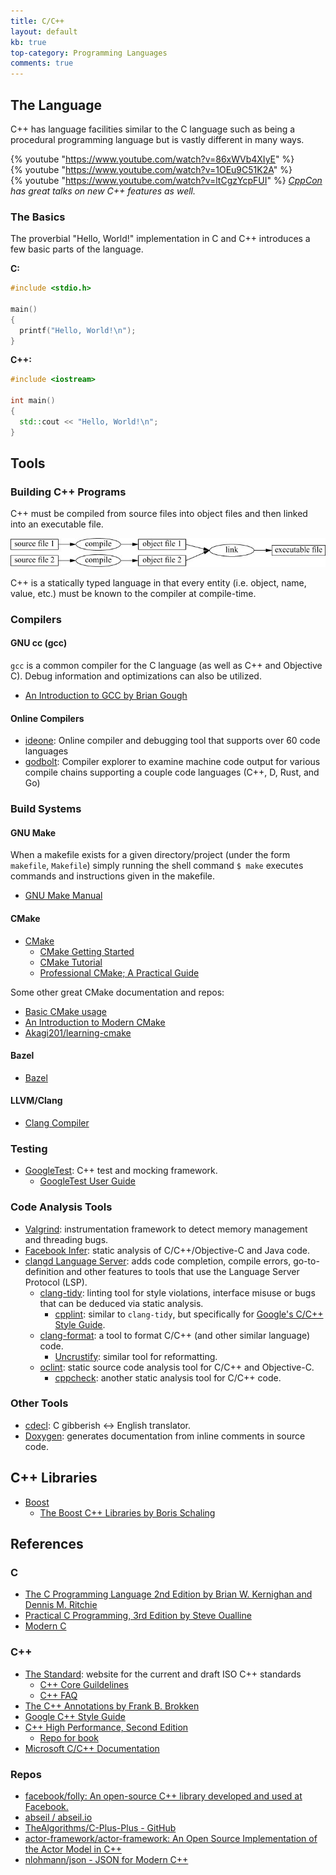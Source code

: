 ```yaml
---
title: C/C++
layout: default
kb: true
top-category: Programming Languages
comments: true
---
```


## The Language

C++ has language facilities similar to the C language such as being a procedural programming language but is vastly different in many ways.

{% youtube "https://www.youtube.com/watch?v=86xWVb4XIyE" %}
<br />
{% youtube "https://www.youtube.com/watch?v=1OEu9C51K2A" %}
<br />
{% youtube "https://www.youtube.com/watch?v=ltCgzYcpFUI" %}
*[CppCon](https://www.youtube.com/channel/UCMlGfpWw-RUdWX_JbLCukXg) has great talks on new C++ features as well.*

### The Basics

The proverbial "Hello, World!" implementation in C and C++ introduces a few basic parts of the language.

**C:**
```c 
#include <stdio.h>

main()
{
  printf("Hello, World!\n");
}
```

**C++:**
```cpp
#include <iostream>

int main()
{
  std::cout << "Hello, World!\n";
}
```




## Tools

### Building C++ Programs

C++ must be compiled from source files into object files and then linked into an executable file.

![cpp_linking](cpp_linking.png)

C++ is a statically typed language in that every entity (i.e. object, name, value, etc.) must be known to the compiler at compile-time.

### Compilers

#### GNU cc (gcc)

`gcc` is a common compiler for the C language (as well as C++ and Objective C). Debug information and optimizations can also be utilized.

* [An Introduction to GCC by Brian Gough](http://www.network-theory.co.uk/docs/gccintro/)

#### Online Compilers

* [ideone](https://ideone.com/): Online compiler and debugging tool that supports over 60 code languages
* [godbolt](https://godbolt.org/): Compiler explorer to examine machine code output for various compile chains supporting a couple code languages (C++, D, Rust, and Go)


### Build Systems

#### GNU Make

When a makefile exists for a given directory/project (under the form `makefile`, `Makefile`) simply running the shell command `$ make` executes commands and instructions given in the makefile.

* [GNU Make Manual](https://www.gnu.org/software/make/manual/make.html)

#### CMake

* [CMake](https://cmake.org/)
  + [CMake Getting Started](https://cmake.org/getting-started/)
  + [CMake Tutorial](https://cmake.org/cmake-tutorial/)
  + [Professional CMake; A Practical Guide](https://crascit.com/professional-cmake/)

Some other great CMake documentation and repos:
* [Basic CMake usage](https://codingnest.com/basic-cmake/)
* [An Introduction to Modern CMake](https://cliutils.gitlab.io/modern-cmake/)
* [Akagi201/learning-cmake](https://github.com/Akagi201/learning-cmake)

#### Bazel

* [Bazel](https://bazel.build/)

#### LLVM/Clang

* [Clang Compiler](http://clang.llvm.org/docs/UsersManual.html)


### Testing

* [GoogleTest](https://github.com/google/googletest): C++ test and mocking framework.
  + [GoogleTest User Guide](https://google.github.io/googletest/)


### Code Analysis Tools

* [Valgrind](http://valgrind.org/): instrumentation framework to detect memory management and threading bugs.
* [Facebook Infer](http://fbinfer.com/): static analysis of C/C++/Objective-C and Java code.
* [clangd Language Server](https://clangd.llvm.org/): adds code completion, compile errors, go-to-definition and other features to tools that use the Language Server Protocol (LSP).
  * [clang-tidy](https://clang.llvm.org/extra/clang-tidy/): linting tool for style violations, interface misuse or bugs that can be deduced via static analysis.
    * [cpplint](https://github.com/cpplint/cpplint): similar to `clang-tidy`, but specifically for [Google's C/C++ Style Guide](https://google.github.io/styleguide/cppguide.html).
  * [clang-format](https://clang.llvm.org/docs/ClangFormat.html): a tool to format C/C++ (and other similar language) code.
    * [Uncrustify](https://uncrustify.sourceforge.net/): similar tool for reformatting.
  * [oclint](https://github.com/oclint/oclint): static source code analysis tool for C/C++ and Objective-C.
    * [cppcheck](https://cppcheck.sourceforge.io/): another static analysis tool for C/C++ code.



### Other Tools

* [cdecl](https://cdecl.org/): C gibberish ↔ English translator.
* [Doxygen](http://www.stack.nl/~dimitri/doxygen/index.html): generates documentation from inline comments in source code.



## C++ Libraries

* [Boost](http://www.boost.org/)
  + [The Boost C++ Libraries by Boris Schaling](https://theboostcpplibraries.com/)



## References

### C 

* [The C Programming Language 2nd Edition by Brian W. Kernighan and Dennis M. Ritchie](https://www.amazon.com/Programming-Language-Brian-W-Kernighan/dp/0131103628)
* [Practical C Programming, 3rd Edition by Steve Oualline](http://shop.oreilly.com/product/9781565923065.do)
* [Modern C](http://icube-icps.unistra.fr/img_auth.php/d/db/ModernC.pdf)

### C++

* [The Standard](https://isocpp.org/std/the-standard): website for the current and draft ISO C++ standards
  + [C++ Core Guildelines](https://isocpp.github.io/CppCoreGuidelines/CppCoreGuidelines)
  + [C++ FAQ](https://isocpp.org/wiki/faq)
* [The C++ Annotations by Frank B. Brokken](http://www.icce.rug.nl/documents/cplusplus/)
* [Google C++ Style Guide](https://google.github.io/styleguide/cppguide.html)
* [C++ High Performance, Second Edition](https://www.packtpub.com/application-development/)
  + [Repo for book](https://github.com/PacktPublishing/Cpp-High-Performance-Second-Edition)
* [Microsoft C/C++ Documentation](https://learn.microsoft.com/en-us/cpp/)

### Repos

* [facebook/folly: An open-source C++ library developed and used at Facebook.](https://github.com/facebook/folly)
* [abseil / abseil.io](https://abseil.io/)
* [TheAlgorithms/C-Plus-Plus - GitHub](https://github.com/TheAlgorithms/C-Plus-Plus)
* [actor-framework/actor-framework: An Open Source Implementation of the Actor Model in C++](https://github.com/actor-framework/actor-framework)
* [nlohmann/json - JSON for Modern C++](https://github.com/nlohmann/json)


